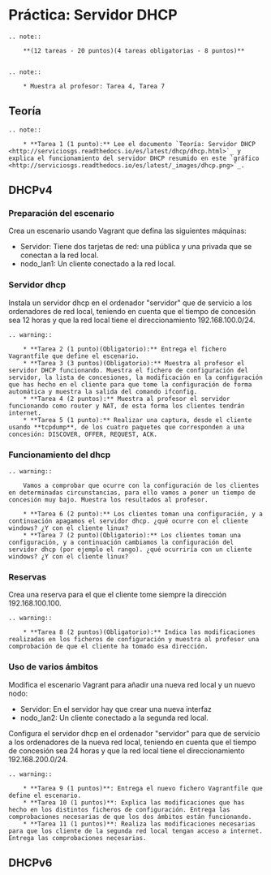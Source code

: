 # Práctica: Servidor DHCP 

```eval_rst
.. note::

	**(12 tareas - 20 puntos)(4 tareas obligatorias - 8 puntos)**


.. note::

	* Muestra al profesor: Tarea 4, Tarea 7
```

## Teoría

```eval_rst
.. note::

	* **Tarea 1 (1 punto):** Lee el documento `Teoría: Servidor DHCP <http://serviciosgs.readthedocs.io/es/latest/dhcp/dhcp.html>`_ y explica el funcionamiento del servidor DHCP resumido en este `gráfico <http://serviciosgs.readthedocs.io/es/latest/_images/dhcp.png>`_.	
```

## DHCPv4

### Preparación del escenario

Crea un escenario usando Vagrant que defina las siguientes máquinas:

* Servidor: Tiene dos tarjetas de red: una pública y una privada que se conectan a la red local.
* nodo_lan1: Un cliente conectado a la red local.

### Servidor dhcp

Instala un servidor dhcp en el ordenador "servidor" que de servicio a los ordenadores de red local, teniendo en cuenta que el tiempo de concesión sea 12 horas y que la red local tiene el direccionamiento 192.168.100.0/24.

```eval_rst
.. warning::

	* **Tarea 2 (1 punto)(Obligatorio):** Entrega el fichero Vagrantfile que define el escenario.
	* **Tarea 3 (3 puntos)(Obligatorio):** Muestra al profesor el servidor DHCP funcionando. Muestra el fichero de configuración del servidor, la lista de concesiones, la modificación en la configuración que has hecho en el cliente para que tome la configuración de forma automática y muestra la salida del comando ifconfig.
	* **Tarea 4 (2 puntos):** Muestra al profesor el servidor funcionando como router y NAT, de esta forma los clientes tendrán internet.
	* **Tarea 5 (1 punto):** Realizar una captura, desde el cliente usando **tcpdump**, de los cuatro paquetes que corresponden a una concesión: DISCOVER, OFFER, REQUEST, ACK.
```

### Funcionamiento del dhcp

```eval_rst
.. warning::

	Vamos a comprobar que ocurre con la configuración de los clientes en determinadas circunstancias, para ello vamos a poner un tiempo de concesión muy bajo. Muestra los resultados al profesor.	

	* **Tarea 6 (2 punto):** Los clientes toman una configuración, y a continuación apagamos el servidor dhcp. ¿qué ocurre con el cliente windows? ¿Y con el cliente linux?
	* **Tarea 7 (2 punto)(Obligatorio):** Los clientes toman una configuración, y a continuación cambiamos la configuración del servidor dhcp (por ejemplo el rango). ¿qué ocurriría con un cliente windows? ¿Y con el cliente linux?
```

### Reservas

Crea una reserva para el que el cliente tome siempre la dirección 192.168.100.100.

```eval_rst
.. warning::

	* **Tarea 8 (2 puntos)(Obligatorio):** Indica las modificaciones realizadas en los ficheros de configuración y muestra al profesor una comprobación de que el cliente ha tomado esa dirección.
```

### Uso de varios ámbitos

Modifica el escenario Vagrant para añadir una nueva red local y un nuevo nodo:

* Servidor: En el servidor hay que crear una nueva interfaz
* nodo_lan2: Un cliente conectado a la segunda red local.

Configura el servidor dhcp en el ordenador "servidor" para que de servicio a los ordenadores de la nueva red local, teniendo en cuenta que el tiempo de concesión sea 24 horas y que la red local tiene el direccionamiento 192.168.200.0/24.

```eval_rst
.. warning::

	* **Tarea 9 (1 puntos)**: Entrega el nuevo fichero Vagrantfile que define el escenario.
	* **Tarea 10 (1 puntos)**: Explica las modificaciones que has hecho en los distintos ficheros de configuración. Entrega las comprobaciones necesarias de que los dos ámbitos están funcionando.
	* **Tarea 11 (1 puntos)**: Realiza las modificaciones necesarias para que los cliente de la segunda red local tengan acceso a internet. Entrega las comprobaciones necesarias.
```

## DHCPv6